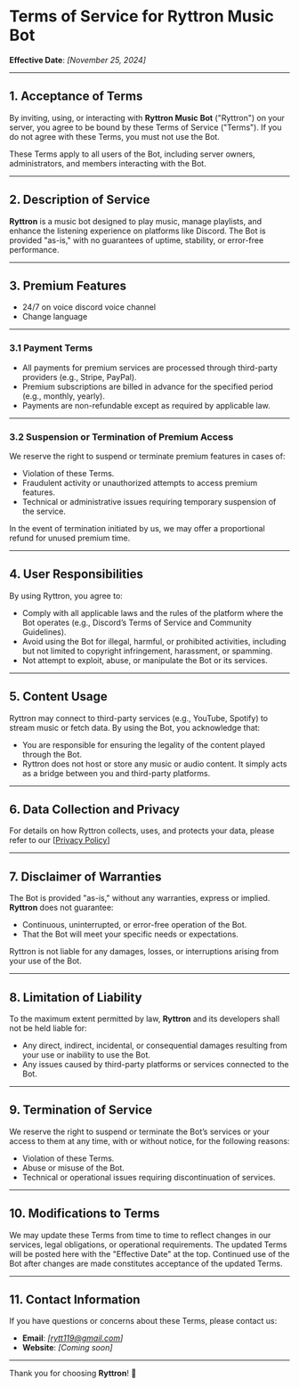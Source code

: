 # Terms of Service for Ryttron Music Bot

**Effective Date**: *[November 25, 2024]*  

---

## 1. Acceptance of Terms

By inviting, using, or interacting with **Ryttron Music Bot** ("Ryttron") on your server, you agree to be bound by these Terms of Service ("Terms"). If you do not agree with these Terms, you must not use the Bot.  

These Terms apply to all users of the Bot, including server owners, administrators, and members interacting with the Bot.

---

## 2. Description of Service

**Ryttron** is a music bot designed to play music, manage playlists, and enhance the listening experience on platforms like Discord. The Bot is provided "as-is," with no guarantees of uptime, stability, or error-free performance.

---

## 3. Premium Features
- 24/7 on voice discord voice channel
- Change language

---

### 3.1 Payment Terms

- All payments for premium services are processed through third-party providers (e.g., Stripe, PayPal).  
- Premium subscriptions are billed in advance for the specified period (e.g., monthly, yearly).  
- Payments are non-refundable except as required by applicable law.  

---

### 3.2 Suspension or Termination of Premium Access

We reserve the right to suspend or terminate premium features in cases of:  
- Violation of these Terms.  
- Fraudulent activity or unauthorized attempts to access premium features.  
- Technical or administrative issues requiring temporary suspension of the service.  

In the event of termination initiated by us, we may offer a proportional refund for unused premium time.

---

## 4. User Responsibilities

By using Ryttron, you agree to:  
- Comply with all applicable laws and the rules of the platform where the Bot operates (e.g., Discord’s Terms of Service and Community Guidelines).  
- Avoid using the Bot for illegal, harmful, or prohibited activities, including but not limited to copyright infringement, harassment, or spamming.  
- Not attempt to exploit, abuse, or manipulate the Bot or its services.

---

## 5. Content Usage

Ryttron may connect to third-party services (e.g., YouTube, Spotify) to stream music or fetch data. By using the Bot, you acknowledge that:  
- You are responsible for ensuring the legality of the content played through the Bot.  
- Ryttron does not host or store any music or audio content. It simply acts as a bridge between you and third-party platforms.

---

## 6. Data Collection and Privacy

For details on how Ryttron collects, uses, and protects your data, please refer to our [[Privacy Policy](https://github.com/Limeamirs/Privacy-Policy/blob/main/README.md)]

---

## 7. Disclaimer of Warranties

The Bot is provided "as-is," without any warranties, express or implied. **Ryttron** does not guarantee:  
- Continuous, uninterrupted, or error-free operation of the Bot.  
- That the Bot will meet your specific needs or expectations.  

Ryttron is not liable for any damages, losses, or interruptions arising from your use of the Bot.

---

## 8. Limitation of Liability

To the maximum extent permitted by law, **Ryttron** and its developers shall not be held liable for:  
- Any direct, indirect, incidental, or consequential damages resulting from your use or inability to use the Bot.  
- Any issues caused by third-party platforms or services connected to the Bot.

---

## 9. Termination of Service

We reserve the right to suspend or terminate the Bot’s services or your access to them at any time, with or without notice, for the following reasons:  
- Violation of these Terms.  
- Abuse or misuse of the Bot.  
- Technical or operational issues requiring discontinuation of services.  

---

## 10. Modifications to Terms

We may update these Terms from time to time to reflect changes in our services, legal obligations, or operational requirements. The updated Terms will be posted here with the "Effective Date" at the top. Continued use of the Bot after changes are made constitutes acceptance of the updated Terms.

---

## 11. Contact Information

If you have questions or concerns about these Terms, please contact us:  
- **Email**: *[rytt119@gmail.com]*  
- **Website**: *[Coming soon]*  

---

Thank you for choosing **Ryttron**! 🎵
